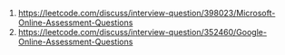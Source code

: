 1. https://leetcode.com/discuss/interview-question/398023/Microsoft-Online-Assessment-Questions
2. https://leetcode.com/discuss/interview-question/352460/Google-Online-Assessment-Questions
